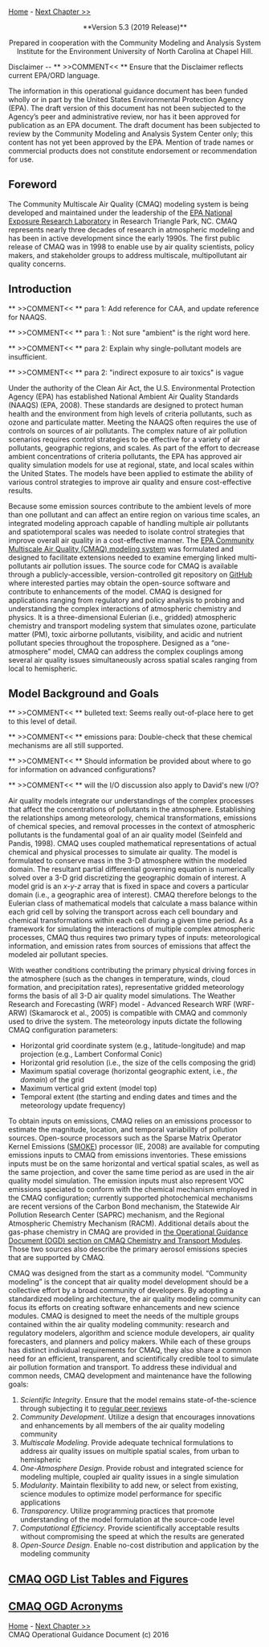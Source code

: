 
<!-- BEGIN COMMENT -->

[Home](README.md) - [Next Chapter >>](CMAQ_OGD_ch02_overview.md)

<!-- END COMMENT -->

<center>
**Version 5.3 (2019 Release)**

Prepared in cooperation with the Community Modeling and Analysis System
Institute for the Environment University of North Carolina at Chapel Hill.

</center>
Disclaimer
--
** >>COMMENT<< ** Ensure that the Disclaimer reflects current EPA/ORD language.  

The information in this operational guidance document has been funded wholly or in part by the United States Environmental Protection Agency (EPA). The draft version of this document has not been subjected to the Agency’s peer and administrative review, nor has it been approved for publication as an EPA document. The draft document has been subjected to review by the Community Modeling and Analysis System Center only; this content has not yet been approved by the EPA. Mention of trade names or commercial products does not constitute endorsement or recommendation for use.

Foreword
--
The Community Multiscale Air Quality (CMAQ) modeling system is being developed and maintained under the leadership of the [EPA National Exposure Research Laboratory](https://www.epa.gov/aboutepa/about-national-exposure-research-laboratory-nerl) in Research Triangle Park, NC. CMAQ represents nearly three decades of research in atmospheric modeling and has been in active development since the early 1990s. The first public release of CMAQ was in 1998 to enable use by air quality scientists, policy makers, and stakeholder groups to address multiscale, multipollutant air quality concerns.

Introduction
--
** >>COMMENT<< ** para 1: Add reference for CAA, and update reference for NAAQS. 

** >>COMMENT<< ** para 1: : Not sure "ambient" is the right word here.

** >>COMMENT<< ** para 2: Explain why single-pollutant models are insufficient.

** >>COMMENT<< ** para 2: "indirect exposure to air toxics" is vague


Under the authority of the Clean Air Act, the U.S. Environmental Protection Agency (EPA) has established National Ambient Air Quality Standards (NAAQS) (EPA, 2008). These standards are designed to protect human health and the environment from high levels of criteria pollutants, such as ozone and particulate matter. Meeting the NAAQS often requires the use of controls on sources of air pollutants. The complex nature of air pollution scenarios requires control strategies to be effective for a variety of air pollutants, geographic regions, and scales. As part of the effort to decrease ambient concentrations of criteria pollutants, the EPA has approved air quality simulation models for use at regional, state, and local scales within the United States. The models have been applied to estimate the ability of various control strategies to improve air quality and ensure cost-effective results.

Because some emission sources contribute to the ambient levels of more than one pollutant and can affect an entire region on various time scales, an integrated modeling approach capable of handling multiple air pollutants and spatiotemporal scales was needed to isolate control strategies that improve overall air quality in a cost-effective manner. The [EPA Community Multiscale Air Quality (CMAQ) modeling system](http://www.epa.gov/cmaq) was formulated and designed to facilitate extensions needed to examine emerging linked multi-pollutants air pollution issues. The source code for CMAQ is available through a publicly-accessible, version-controlled git repository on [GitHub](www.github.com/usepa/cmaq) where interested parties may obtain the open-source software and contribute to enhancements of the model. CMAQ is designed for applications ranging from regulatory and policy analysis to probing and understanding the complex interactions of atmospheric chemistry and physics. It is a three\-dimensional Eulerian (i.e., gridded) atmospheric chemistry and transport modeling system that simulates ozone, particulate matter (PM), toxic airborne pollutants, visibility, and acidic and nutrient pollutant species throughout the troposphere. Designed as a “one-atmosphere” model, CMAQ can address the complex couplings among several air quality issues simultaneously across spatial scales ranging from local to hemispheric.

Model Background and Goals
--

** >>COMMENT<< ** bulleted text:  Seems really out-of-place here to get to this level of detail. 

** >>COMMENT<< ** emissions para: Double-check that these chemical mechanisms are all still supported.

** >>COMMENT<< **  Should information be provided about where to go for information on advanced configurations? 

** >>COMMENT<< **   will the I/O discussion also apply to David's new I/O?

Air quality models integrate our understandings of the complex processes that affect the concentrations of pollutants in the atmosphere. Establishing the relationships among meteorology, chemical transformations, emissions of chemical species, and removal processes in the context of atmospheric pollutants is the fundamental goal of an air quality model (Seinfeld and Pandis, 1998). CMAQ uses coupled mathematical representations of actual chemical and physical processes to simulate air quality. The model is formulated to conserve mass in the 3-D atmosphere within the modeled domain. The resultant partial differential governing equation is numerically solved over a 3-D grid discretizing the geographic domain of interest. A model grid is an *x\-y\-z* array that is fixed in space and covers a particular domain (i.e., a geographic area of interest). CMAQ therefore belongs to the Eulerian class of mathematical models that calculate a mass balance within each grid cell by solving the transport across each cell boundary and chemical transformations within each cell during a given time period. As a framework for simulating the interactions of multiple complex atmospheric processes, CMAQ thus requires two primary types of inputs: meteorological information, and emission rates from sources of emissions that affect the modeled air pollutant species.

With weather conditions contributing the primary physical driving forces in the atmosphere (such as the changes in temperature, winds, cloud formation, and precipitation rates), representative gridded meteorology forms the basis of all 3\-D air quality model simulations. The Weather Research and Forecasting (WRF) model \- Advanced Research WRF (WRF\-ARW) (Skamarock et al., 2005) is compatible with CMAQ and commonly used to drive the system. The meteorology inputs dictate the following CMAQ configuration parameters:

-   Horizontal grid coordinate system (e.g., latitude-longitude) and map projection (e.g., Lambert Conformal Conic)
-   Horizontal grid resolution (i.e., the size of the cells composing the grid)
-   Maximum spatial coverage (horizontal geographic extent, i.e., *the domain*) of the grid
-   Maximum vertical grid extent (model top)
-   Temporal extent (the starting and ending dates and times and the meteorology update frequency)

To obtain inputs on emissions, CMAQ relies on an emissions processor to estimate the magnitude, location, and temporal variability of pollution sources. Open\-source processors such as the Sparse Matrix Operator Kernel Emissions ([SMOKE](https://www.cmascenter.org/smoke/)) processor (IE, 2008) are available for computing emissions inputs to CMAQ from emissions inventories. These emissions inputs must be on the same horizontal and vertical spatial scales, as well as the same projection, and cover the same time period as are used in the air quality model simulation. The emission inputs must also represent VOC emissions speciated to conform with the chemical mechanism employed in the CMAQ configuration; currently supported photochemical mechanisms are recent versions of the Carbon Bond mechanism, the Statewide Air Pollution Research Center (SAPRC) mechanism, and the Regional Atmospheric Chemistry Mechanism (RACM). Additional details about the gas-phase chemistry in CMAQ are provided in [the Operational Guidance Document (OGD) section on CMAQ Chemistry and Transport Modules](CMAQ_OGD_ch02_overview.md#CMAQ_Chemistry-Transport_Model_Science_Modules). Those two sources also describe the primary aerosol emissions species that are supported by CMAQ.

CMAQ was designed from the start as a community model. “Community modeling” is the concept that air quality model development should be a collective effort by a broad community of developers. By adopting a standardized modeling architecture, the air quality modeling community can focus its efforts on creating software enhancements and new science modules. CMAQ is designed to meet the needs of the multiple groups contained within the air quality modeling community: research and regulatory modelers, algorithm and science module developers, air quality forecasters, and planners and policy makers. While each of these groups has distinct individual requirements for CMAQ, they also share a common need for an efficient, transparent, and scientifically credible tool to simulate air pollution formation and transport. To address these individual and common needs, CMAQ development and maintenance have the following goals:

1.  *Scientific Integrity*. Ensure that the model remains state-of-the-science through subjecting it to [regular peer reviews](https://www.epa.gov/cmaq/cmaq-publications-and-peer-review)
2.  *Community Development*. Utilize a design that encourages innovations and enhancements by all members of the air quality modeling community
3.  *Multiscale Modeling*. Provide adequate technical formulations to address air quality issues on multiple spatial scales, from urban to hemispheric
4.  *One-Atmosphere Design*. Provide robust and integrated science for modeling multiple, coupled air quality issues in a single simulation
5.  *Modularity*. Maintain flexibility to add new, or select from existing, science modules to optimize model performance for specific applications
6.  *Transparency*. Utilize programming practices that promote understanding of the model formulation at the source-code level
7.  *Computational Efficiency*. Provide scientifically acceptable results without compromising the speed at which the results are generated
8.  *Open-Source Design*. Enable no-cost distribution and application by the modeling community

[CMAQ OGD List Tables and Figures](CMAQ_OGD_tables_figures.md)
--

[CMAQ OGD Acronyms](CMAQ_OGD_acronyms.md)
--

<!-- BEGIN COMMENT -->

[Home](README.md) - [Next Chapter >>](CMAQ_OGD_ch02_overview.md)<br>
CMAQ Operational Guidance Document (c) 2016<br>

<!-- END COMMENT -->

